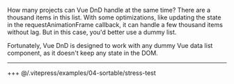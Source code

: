 How many projects can Vue DnD handle at the same time? There are a thousand items in this list. With some optimizations, like updating the state in the requestAnimationFrame callback, it can handle a few thousand items without lag. But in this case, you'd better use a dummy list.

Fortunately, Vue DnD is designed to work with any dummy Vue data list component, as it doesn't keep any state in the DOM.

---

+++ @/.vitepress/examples/04-sortable/stress-test
